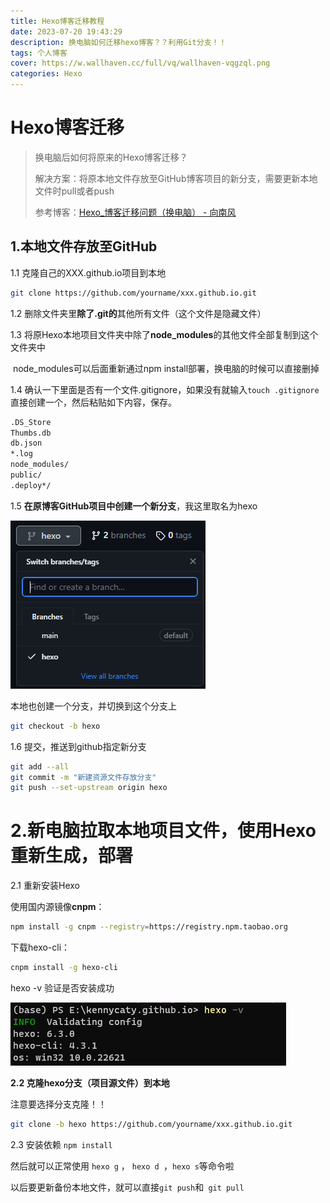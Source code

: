 ```yaml
---
title: Hexo博客迁移教程
date: 2023-07-20 19:43:29
description: 换电脑如何迁移hexo博客？？利用Git分支！！
tags: 个人博客
cover: https://w.wallhaven.cc/full/vq/wallhaven-vqgzql.png
categories: Hexo
---
```


# Hexo博客迁移

> 换电脑后如何将原来的Hexo博客迁移？
>
> 解决方案：将原本地文件存放至GitHub博客项目的新分支，需要更新本地文件时pull或者push
>
> 参考博客：[Hexo_博客迁移问题（换电脑） - 向南风 ](https://www.cnblogs.com/itvdo/p/11323937.html)



## 1.本地文件存放至GitHub

1.1 克隆自己的XXX.github.io项目到本地

```bash
git clone https://github.com/yourname/xxx.github.io.git
```

1.2 删除文件夹里**除了.git的**其他所有文件（这个文件是隐藏文件）

1.3 将原Hexo本地项目文件夹中除了**node_modules**的其他文件全部复制到这个文件夹中

​		node_modules可以后面重新通过npm install部署，换电脑的时候可以直接删掉

1.4 确认一下里面是否有一个文件.gitignore，如果没有就输入`touch .gitignore` 直接创建一个，然后粘贴如下内容，保存。

```bash
.DS_Store
Thumbs.db
db.json
*.log
node_modules/
public/
.deploy*/
```



1.5 **在原博客GitHub项目中创建一个新分支**，我这里取名为hexo

![image-20230720185828386](./Hexo-migration/image-20230720185828386.png)

本地也创建一个分支，并切换到这个分支上

```bash
git checkout -b hexo
```



1.6 提交，推送到github指定新分支

```bash
git add --all
git commit -m "新建资源文件存放分支"
git push --set-upstream origin hexo
```





# 2.新电脑拉取本地项目文件，使用Hexo重新生成，部署

2.1 重新安装Hexo

使用国内源镜像**cnpm**：

```bash
npm install -g cnpm --registry=https://registry.npm.taobao.org
```

下载hexo-cli：

```bash
cnpm install -g hexo-cli
```

hexo -v 验证是否安装成功

![image-20230720190857706](./Hexo-migration/image-20230720190857706.png)

**2.2 克隆hexo分支（项目源文件）到本地**

注意要选择分支克隆！！

```bash
git clone -b hexo https://github.com/yourname/xxx.github.io.git
```



2.3 安装依赖 `npm install`



然后就可以正常使用 `hexo g` ， `hexo d `，`hexo s`等命令啦 

以后要更新备份本地文件，就可以直接`git push`和` git pull`


